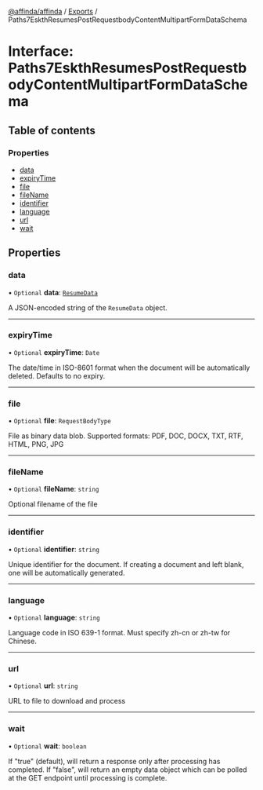 [@affinda/affinda](../README.md) / [Exports](../modules.md) / Paths7EskthResumesPostRequestbodyContentMultipartFormDataSchema

# Interface: Paths7EskthResumesPostRequestbodyContentMultipartFormDataSchema

## Table of contents

### Properties

- [data](Paths7EskthResumesPostRequestbodyContentMultipartFormDataSchema.md#data)
- [expiryTime](Paths7EskthResumesPostRequestbodyContentMultipartFormDataSchema.md#expirytime)
- [file](Paths7EskthResumesPostRequestbodyContentMultipartFormDataSchema.md#file)
- [fileName](Paths7EskthResumesPostRequestbodyContentMultipartFormDataSchema.md#filename)
- [identifier](Paths7EskthResumesPostRequestbodyContentMultipartFormDataSchema.md#identifier)
- [language](Paths7EskthResumesPostRequestbodyContentMultipartFormDataSchema.md#language)
- [url](Paths7EskthResumesPostRequestbodyContentMultipartFormDataSchema.md#url)
- [wait](Paths7EskthResumesPostRequestbodyContentMultipartFormDataSchema.md#wait)

## Properties

### data

• `Optional` **data**: [`ResumeData`](ResumeData.md)

A JSON-encoded string of the `ResumeData` object.

___

### expiryTime

• `Optional` **expiryTime**: `Date`

The date/time in ISO-8601 format when the document will be automatically deleted.  Defaults to no expiry.

___

### file

• `Optional` **file**: `RequestBodyType`

File as binary data blob. Supported formats: PDF, DOC, DOCX, TXT, RTF, HTML, PNG, JPG

___

### fileName

• `Optional` **fileName**: `string`

Optional filename of the file

___

### identifier

• `Optional` **identifier**: `string`

Unique identifier for the document. If creating a document and left blank, one will be automatically generated.

___

### language

• `Optional` **language**: `string`

Language code in ISO 639-1 format. Must specify zh-cn or zh-tw for Chinese.

___

### url

• `Optional` **url**: `string`

URL to file to download and process

___

### wait

• `Optional` **wait**: `boolean`

If "true" (default), will return a response only after processing has completed. If "false", will return an empty data object which can be polled at the GET endpoint until processing is complete.
